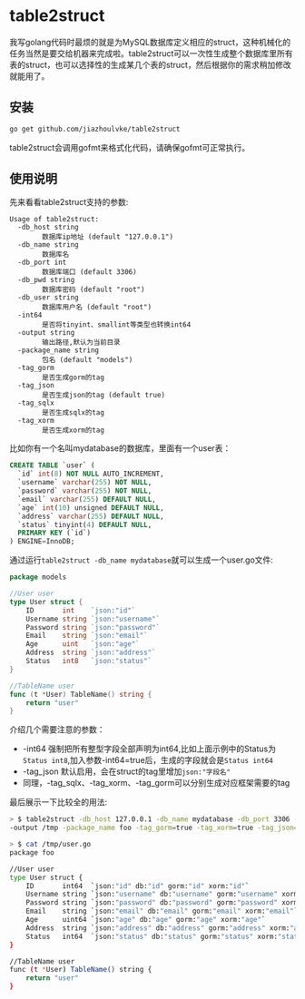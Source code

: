 # table2struct #

我写golang代码时最烦的就是为MySQL数据库定义相应的struct，这种机械化的任务当然是要交给机器来完成啦。table2struct可以一次性生成整个数据库里所有表的struct，也可以选择性的生成某几个表的struct，然后根据你的需求稍加修改就能用了。

## 安装

```bash
go get github.com/jiazhoulvke/table2struct
```

table2struct会调用gofmt来格式化代码，请确保gofmt可正常执行。

## 使用说明

先来看看table2struct支持的参数:

```
Usage of table2struct:
  -db_host string
    	数据库ip地址 (default "127.0.0.1")
  -db_name string
    	数据库名
  -db_port int
    	数据库端口 (default 3306)
  -db_pwd string
    	数据库密码 (default "root")
  -db_user string
    	数据库用户名 (default "root")
  -int64
    	是否将tinyint、smallint等类型也转换int64
  -output string
    	输出路径,默认为当前目录
  -package_name string
    	包名 (default "models")
  -tag_gorm
    	是否生成gorm的tag
  -tag_json
    	是否生成json的tag (default true)
  -tag_sqlx
    	是否生成sqlx的tag
  -tag_xorm
    	是否生成xorm的tag
```

比如你有一个名叫mydatabase的数据库，里面有一个user表：

```sql
CREATE TABLE `user` (
  `id` int(8) NOT NULL AUTO_INCREMENT,
  `username` varchar(255) NOT NULL,
  `password` varchar(255) NOT NULL,
  `email` varchar(255) DEFAULT NULL,
  `age` int(10) unsigned DEFAULT NULL,
  `address` varchar(255) DEFAULT NULL,
  `status` tinyint(4) DEFAULT NULL,
  PRIMARY KEY (`id`)
) ENGINE=InnoDB;
```

通过运行`table2struct -db_name mydatabase`就可以生成一个user.go文件:

```go
package models

//User user
type User struct {
	ID       int    `json:"id"`
	Username string `json:"username"`
	Password string `json:"password"`
	Email    string `json:"email"`
	Age      uint   `json:"age"`
	Address  string `json:"address"`
	Status   int8   `json:"status"`
}

//TableName user
func (t *User) TableName() string {
	return "user"
}
```

介绍几个需要注意的参数：

- -int64 
 强制把所有整型字段全部声明为int64,比如上面示例中的Status为`Status int8`,加入参数-int64=true后，生成的字段就会是`Status int64`
- -tag\_json 
 默认启用，会在struct的tag里增加`json:"字段名"`
- 同理，-tag\_sqlx、-tag\_xorm、-tag\_gorm可以分别生成对应框架需要的tag

最后展示一下比较全的用法:

```bash
> $ table2struct -db_host 127.0.0.1 -db_name mydatabase -db_port 3306 -db_user root -db_pwd root -int64=true\
-output /tmp -package_name foo -tag_gorm=true -tag_xorm=true -tag_json=true -tag_sqlx=true user

> $ cat /tmp/user.go                                                        
package foo

//User user
type User struct {
	ID       int64  `json:"id" db:"id" gorm:"id" xorm:"id"`
	Username string `json:"username" db:"username" gorm:"username" xorm:"username"`
	Password string `json:"password" db:"password" gorm:"password" xorm:"password"`
	Email    string `json:"email" db:"email" gorm:"email" xorm:"email"`
	Age      uint64 `json:"age" db:"age" gorm:"age" xorm:"age"`
	Address  string `json:"address" db:"address" gorm:"address" xorm:"address"`
	Status   int64  `json:"status" db:"status" gorm:"status" xorm:"status"`
}

//TableName user
func (t *User) TableName() string {
	return "user"
}
```
